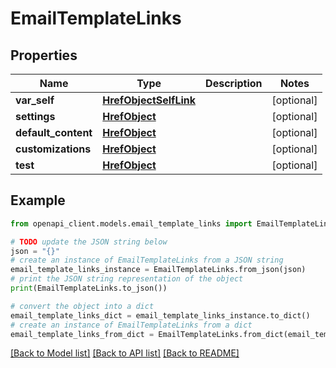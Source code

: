 # EmailTemplateLinks


## Properties

Name | Type | Description | Notes
------------ | ------------- | ------------- | -------------
**var_self** | [**HrefObjectSelfLink**](HrefObjectSelfLink.md) |  | [optional] 
**settings** | [**HrefObject**](HrefObject.md) |  | [optional] 
**default_content** | [**HrefObject**](HrefObject.md) |  | [optional] 
**customizations** | [**HrefObject**](HrefObject.md) |  | [optional] 
**test** | [**HrefObject**](HrefObject.md) |  | [optional] 

## Example

```python
from openapi_client.models.email_template_links import EmailTemplateLinks

# TODO update the JSON string below
json = "{}"
# create an instance of EmailTemplateLinks from a JSON string
email_template_links_instance = EmailTemplateLinks.from_json(json)
# print the JSON string representation of the object
print(EmailTemplateLinks.to_json())

# convert the object into a dict
email_template_links_dict = email_template_links_instance.to_dict()
# create an instance of EmailTemplateLinks from a dict
email_template_links_from_dict = EmailTemplateLinks.from_dict(email_template_links_dict)
```
[[Back to Model list]](../README.md#documentation-for-models) [[Back to API list]](../README.md#documentation-for-api-endpoints) [[Back to README]](../README.md)


